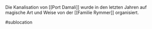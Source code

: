 Die Kanalisation von [[Port Damali]] wurde in den letzten Jahren auf magische Art und Weise von der [[Familie Rymmer]] organisiert.

#sublocation 
